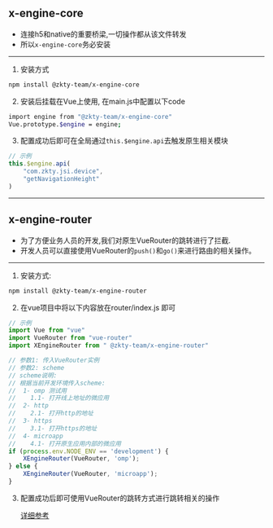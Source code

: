 ## x-engine-core

- 连接h5和native的重要桥梁,一切操作都从该文件转发
- 所以`x-engine-core`务必安装

---

1. 安装方式

```bash
npm install @zkty-team/x-engine-core
```

2. 安装后挂载在Vue上使用, 在main.js中配置以下code

```bash
import engine from "@zkty-team/x-engine-core"
Vue.prototype.$engine = engine;
```

3. 配置成功后即可在全局通过`this.$engine.api`去触发原生相关模块

```javascript
// 示例
this.$engine.api(
	"com.zkty.jsi.device",
	"getNavigationHeight"
)
```

---

## x-engine-router

- 为了方便业务人员的开发,我们对原生VueRouter的跳转进行了拦截.
- 开发人员可以直接使用VueRouter的`push()`和`go()`来进行路由的相关操作。

---

1. 安装方式:

```bash
npm install @zkty-team/x-engine-router
```

2. 在vue项目中将以下内容放在router/index.js 即可

```javascript
// 示例
import Vue from "vue"
import VueRouter from "vue-router"
import XEngineRouter from " @zkty-team/x-engine-router"

// 参数1: 传入VueRouter实例
// 参数2: scheme
// scheme说明:
// 根据当前开发环境传入scheme:
//  1- omp 测试用
//    1.1- 打开线上地址的微应用 
//  2- http
//    2.1- 打开http的地址
//  3- https
//    3.1- 打开https的地址
//  4- microapp  
//    4.1- 打开原生应用内部的微应用
if (process.env.NODE_ENV == 'development') {
    XEngineRouter(VueRouter, 'omp');    
} else {
    XEngineRouter(VueRouter, 'microapp');
}
```

3. 配置成功后即可使用VueRouter的跳转方式进行跳转相关的操作

    [详细参考](./docs/modules/all/模块-direct.md)
